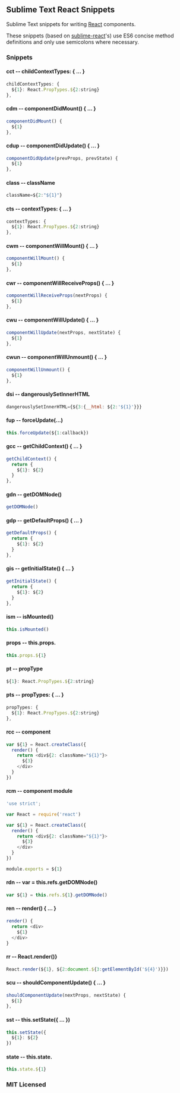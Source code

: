 ## Sublime Text React Snippets

Sublime Text snippets for writing [React](http://facebook.github.io/react/)
components.

These snippets (based on [sublime-react](https://github.com/reactjs/sublime-react)'s)
use ES6 concise method definitions and only use semicolons where necessary.

### Snippets

#### cct -- childContextTypes: { ... }

```javascript
childContextTypes: {
  ${1}: React.PropTypes.${2:string}
},
```

#### cdm -- componentDidMount() { ... }

```javascript
componentDidMount() {
  ${1}
},
```

#### cdup -- componentDidUpdate() { ... }

```javascript
componentDidUpdate(prevProps, prevState) {
  ${1}
},
```

#### class -- className

```javascript
className=${2:"${1}"}
```

#### cts -- contextTypes: { ... }

```javascript
contextTypes: {
  ${1}: React.PropTypes.${2:string}
},
```

#### cwm -- componentWillMount() { ... }

```javascript
componentWillMount() {
  ${1}
},
```

#### cwr -- componentWillReceiveProps() { ... }

```javascript
componentWillReceiveProps(nextProps) {
  ${1}
},
```

#### cwu -- componentWillUpdate() { ... }

```javascript
componentWillUpdate(nextProps, nextState) {
  ${1}
},
```

#### cwun -- componentWillUnmount() { ... }

```javascript
componentWillUnmount() {
  ${1}
},
```



#### dsi -- dangerouslySetInnerHTML

```javascript
dangerouslySetInnerHTML={${3:{__html: ${2:'${1}'}}}
```

#### fup -- forceUpdate(...)

```javascript
this.forceUpdate(${1:callback})
```

#### gcc -- getChildContext() { ... }

```javascript
getChildContext() {
  return {
    ${1}: ${2}
  }
},
```

#### gdn -- getDOMNode()

```javascript
getDOMNode()
```

#### gdp -- getDefaultProps() { ... }

```javascript
getDefaultProps() {
  return {
    ${1}: ${2}
  }
},
```

#### gis -- getInitialState() { ... }

```javascript
getInitialState() {
  return {
    ${1}: ${2}
  }
},
```

#### ism -- isMounted()

```javascript
this.isMounted()
```

#### props -- this.props.

```javascript
this.props.${1}
```

#### pt -- propType

```javascript
${1}: React.PropTypes.${2:string}
```

#### pts -- propTypes: { ... }

```javascript
propTypes: {
  ${1}: React.PropTypes.${2:string}
},
```

#### rcc -- component

```javascript
var ${1} = React.createClass({
  render() {
    return <div${2: className="${1}"}>
      ${3}
    </div>
  }
})
```

#### rcm -- component module

```javascript
'use strict';

var React = require('react')

var ${1} = React.createClass({
  render() {
    return <div${2: className="${1}"}>
      ${3}
    </div>
  }
})

module.exports = ${1}
```

#### rdn -- var = this.refs.getDOMNode()

```javascript
var ${1} = this.refs.${1}.getDOMNode()
```

#### ren -- render() { ... }

```javascript
render() {
  return <div>
    ${1}
  </div>
}
```

#### rr -- React.render()}

```javascript
React.render(${1}, ${2:document.${3:getElementById('${4}')}})
```

#### scu -- shouldComponentUpdate() { ... }

```javascript
shouldComponentUpdate(nextProps, nextState) {
  ${1}
},
```

#### sst -- this.setState({ ... })

```javascript
this.setState({
  ${1}: ${2}
})
```

#### state -- this.state.

```javascript
this.state.${1}
```

### MIT Licensed